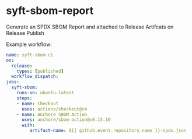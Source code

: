 # syft-sbom-report

Generate an SPDX SBOM Report and attached to Release Artifcats on Release Publish

Example workflow:

```yaml
name: syft-sbom-ci
on:
  release:
    types: [published]
  workflow_dispatch:
jobs:
  syft-sbom:
    runs-on: ubuntu-latest
    steps:
    - name: Checkout
      uses: actions/checkout@v4
    - name: Anchore SBOM Action
      uses: anchore/sbom-action@v0.15.10
      with:
         artifact-name: ${{ github.event.repository.name }}-spdx.json
```